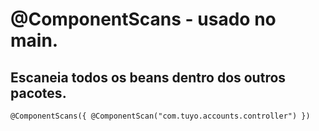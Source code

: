 # @ComponentScans - usado no main.
## Escaneia todos os beans dentro dos outros pacotes.
````
@ComponentScans({ @ComponentScan("com.tuyo.accounts.controller") })
````
